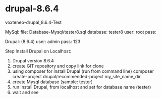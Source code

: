 # drupal-8.6.4
voxteneo-drupal_8.6.4-Test

MySql:
	file: Database-Mysql/tester8.sql
	database: tester8
	user: root
	pass:
	
Drupal: (8.6.4)
	user: admin
	pass: 123

Step Install Drupal on Localhost:
1. Drupal version 8.6.4
2. create GIT repository and copy link for clone
3. using composer for install Drupal (run from command line)
	composer create-project drupal/recommended-project my_site_name_dir
4. create Mysql database (sample: tester)
5. run install Drupal, from localhost and set for database name (tester)
6. wait and see